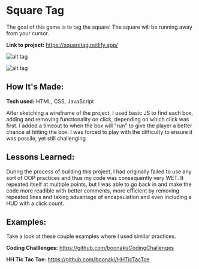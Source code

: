 # Square Tag
The goal of this game is to tag the square! The square will be running away from your cursor.

**Link to project:** https://squaretag.netlify.app/

![alt tag](https://user-images.githubusercontent.com/91851563/169212550-78d6a684-4075-4254-96a2-20d65243921d.png)

![alt tag](https://user-images.githubusercontent.com/91851563/169212701-31708918-93c8-4799-ab04-cb6b313ac6d7.png)

## How It's Made:

**Tech used:** HTML, CSS, JavaScript

After sketching a wireframe of the project, I used basic JS to find each box, adding and removing functionality on click, depending on which click was first. I added a timeout to when the box will "run" to give the player a better chance at hitting the box. I was forced to play with the difficulty to ensure it was possile, yet still challenging

<!-- ## Optimizations
*(optional)*

You don't have to include this section but interviewers *love* that you can not only deliver a final product that looks great but also functions efficiently. Did you write something then refactor it later and the result was 5x faster than the original implementation? Did you cache your assets? Things that you write in this section are **GREAT** to bring up in interviews and you can use this section as reference when studying for technical interviews! -->

## Lessons Learned:

During the process of building this project, I had originally failed to use any sort of OOP practices and thus my code was consequently very WET. It repeated itself at multiple points, but I was able to go back in and make the code more readible with better comments, more efficient by removing repeated lines and taking advantage of encapsulation and even including a HUD with a click count. 

## Examples:
Take a look at these couple examples where I used similar practices.

**Coding Challlenges:** https://github.com/boonaki/CodingChallenges

**HH Tic Tac Toe:** https://github.com/boonaki/HHTicTacToe


